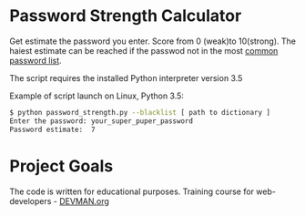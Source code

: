 # Password Strength Calculator

Get estimate the password you enter. Score from 0 (weak)to 10(strong). The haiest estimate can be reached if the passwod not in the most [common password list](https://github.com/danielmiessler/SecLists/tree/master/Passwords/Common-Credentials).

The script requires the installed Python interpreter version 3.5

Example of script launch on Linux, Python 3.5:

````bash
$ python password_strength.py --blacklist [ path to dictionary ]
Enter the password: your_super_puper_password
Password estimate:  7
````

# Project Goals

The code is written for educational purposes. Training course for web-developers - [DEVMAN.org](https://devman.org)
